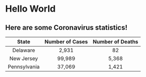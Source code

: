 # Hello World

## Here are some Coronavirus statistics!

| State       | Number of Cases  | Number of Deaths  |
| :---------: |:---------------: | :----------------:|
| Delaware    | 2,931            | 82                |
| New Jersey  | 99,989           | 5,368             |
| Pennsylvania| 37,069           | 1,421             |
